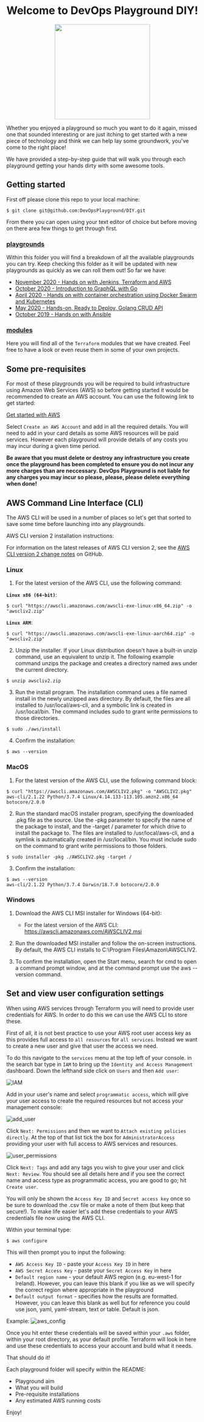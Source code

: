 <h1 align="center">Welcome to DevOps Playground DIY!</h1>

<p align="center">
<img src=https://digital-meetup-signed-users.s3-eu-west-1.amazonaws.com/Screenshot+2020-04-28+at+10.50.14.png width="250">
</p>

Whether you enjoyed a playground so much you want to do it again, missed one that sounded interesting or are just itching to get started with a new piece of technology and think we can help lay some groundwork, you've come to the right place!

We have provided a step-by-step guide that will walk you through each playground getting your hands dirty with some awesome tools.

## Getting started

First off please clone this repo to your local machine:

```
$ git clone git@github.com:DevOpsPlayground/DIY.git
```

From there you can open using your text editor of choice but before moving on there area few things to get through first.

### [playgrounds](playgrounds)

Within this folder you will find a breakdown of all the available playgrounds you can try. Keep checking this folder as it will be updated with new playgrounds as quickly as we can roll them out! So far we have:

* [November 2020 - Hands on with Jenkins, Terraform and AWS](playgrounds/November_2020)
* [October 2020  - Introduction to GraphQL with Go](playgrounds/October_2020)
* [April 2020 -  Hands on with container orchestration using Docker Swarm and Kubernetes](playgrounds/May_2020)
* [May 2020 - Hands-on, Ready to Deploy, Golang CRUD API](playgrounds/May_2020)
* [October 2019  - Hands on with Ansible](playgrounds/October_2019) 


### [modules](modules)

Here you will find all of the `Terraform` modules that we have created. Feel free to have a look or even reuse them in some of your own projects.

## Some pre-requisites

For most of these playgrounds you will be required to build infrastructure using Amazon Web Services (AWS) so before getting started it would be recommended to create an AWS account. You can use the following link to get started:

[Get started with AWS](https://aws.amazon.com)

Select `Create an AWS Account` and add in all the required details. You will need to add in your card details as some AWS resources will be paid services. However each playground will provide details of any costs you may incur during a given time period.

**Be aware that you must delete or destroy any infrastructure you create once the playground has been completed to ensure you do not incur any more charges than are neccessary. DevOps Playground is not liable for any charges you may incur so please, please, please delete everything when done!**

## AWS Command Line Interface (CLI)

The AWS CLI will be used in a number of places so let's get that sorted to save some time before launching into any playgrounds.

AWS CLI version 2 installation instructions:

For information on the latest releases of AWS CLI version 2, see the [AWS CLI version 2 change notes](https://github.com/aws/aws-cli/blob/v2/CHANGELOG.rst) on GitHub.

### Linux
1. For the latest version of the AWS CLI, use the following command:

**`Linux x86 (64-bit)`**:
```
$ curl "https://awscli.amazonaws.com/awscli-exe-linux-x86_64.zip" -o "awscliv2.zip"
```
**`Linux ARM`**:
```
$ curl "https://awscli.amazonaws.com/awscli-exe-linux-aarch64.zip" -o "awscliv2.zip"
```

2. Unzip the installer. If your Linux distribution doesn't have a built-in unzip command, use an equivalent to unzip it. The following example command unzips the package and creates a directory named aws under the current directory.
```
$ unzip awscliv2.zip
```

3. Run the install program. The installation command uses a file named install in the newly unzipped aws directory. By default, the files are all installed to /usr/local/aws-cli, and a symbolic link is created in /usr/local/bin. The command includes sudo to grant write permissions to those directories.
```
$ sudo ./aws/install
```

4. Confirm the installation:
```
$ aws --version
```

### MacOS

1. For the latest version of the AWS CLI, use the following command block:
```
$ curl "https://awscli.amazonaws.com/AWSCLIV2.pkg" -o "AWSCLIV2.pkg"
aws-cli/2.1.22 Python/3.7.4 Linux/4.14.133-113.105.amzn2.x86_64 botocore/2.0.0
```

2. Run the standard macOS installer program, specifying the downloaded .pkg file as the source. Use the -pkg parameter to specify the name of the package to install, and the -target / parameter for which drive to install the package to. The files are installed to /usr/local/aws-cli, and a symlink is automatically created in /usr/local/bin. You must include sudo on the command to grant write permissions to those folders.
```
$ sudo installer -pkg ./AWSCLIV2.pkg -target /
```

3. Confirm the installation:
```
$ aws --version
aws-cli/2.1.22 Python/3.7.4 Darwin/18.7.0 botocore/2.0.0
```

### Windows

1. Download the AWS CLI MSI installer for Windows (64-bit):

    * For the latest version of the AWS CLI: https://awscli.amazonaws.com/AWSCLIV2.msi

2. Run the downloaded MSI installer and follow the on-screen instructions. By default, the AWS CLI installs to C:\Program Files\Amazon\AWSCLIV2.

3. To confirm the installation, open the Start menu, search for cmd to open a command prompt window, and at the command prompt use the aws --version command.

## Set and view user configuration settings

When using AWS services through Terraform you will need to provide user credentials for AWS. In order to do this we can use the AWS CLI to store these.

First of all, it is not best practice to use your AWS root user access key as this provides full access to `all resources` for `all services`. Instead we want to create a new user and give that user the access we need. 

To do this navigate to the `services` menu at the top left of your console. in the search bar type in `IAM` to bring up the `Identity and Access Management` dashboard. Down the lefthand side click on `Users` and then `Add user`:

![IAM](README_images/IAM.png)

Add in your user's name and select `programmatic access`, which will give your user access to create the required resources but not access your management console:

![add_user](README_images/add_user.png)

Click `Next: Permissions` and then we want to `Attach existing policies directly`. At the top of that list tick the box for `AdministratorAccess` providing your user with full access to AWS services and resources.

![user_permissions](README_images/user_permissions.png)

Click `Next: Tags` and add any tags you wish to give your user and click `Next: Review`. You should see all details here and if you see the correct name and access type as programmatic access, you are good to go; hit `Create user`.

You will only be shown the `Access Key ID` and `Secret access key` once so be sure to download the .csv file or make a note of them (but keep that secure!). To make life easier let's add these credentials to your AWS credentials file now using the AWS CLI.

Within your terminal type:
```
$ aws configure
```
This will then prompt you to input the following:

* `AWS Access Key ID` - paste your `Access Key ID` in here
* `AWS Secret Access Key` - paste your `Secret Access Key` in here
* `Default region name` - your default AWS region (e.g. eu-west-1 for Ireland). However, you can leave this blank if you like as we will specify the correct region where appropriate in the playground
* `Default output format` - specifies how the results are formatted. However, you can leave this blank as well but for reference you could use json, yaml, yaml-stream, text or table. Default is json.

Example:
![aws_config](README_images/aws_config.png)

Once you hit enter these credentials will be saved within your `.aws` folder, within your root directory, as your default profile. Terraform will look in here and use these credentials to access your account and build what it needs.

That should do it!

Each playground folder will specify within the README:

* Playground aim
* What you will build
* Pre-requisite installations
* Any estimated AWS running costs

Enjoy!